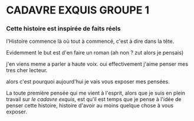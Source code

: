# CADAVRE EXQUIS GROUPE 1

### Cette histoire est inspirée de faits réels

l'Histoire commence là où tout à commencé, c'est à dire dans la tête.

Evidemment le but est d'en faire un roman (ah non ? zut alors je pensais)

j'en viens meme a parler a haute voix. oui effectivement j'aime penser mes tres cher lecteur.

alors c'est pourquoi aujourd'hui je vais vous exposer mes pensées.

La toute première pensée qui me vient à l'esprit, alors que je suis en plein travail sur *le cadavre exquis*, est qu'il est temps que je pense à l'idée de penser cette histoire, histoire d'avoir au moins quelque chose à vous exposer.
